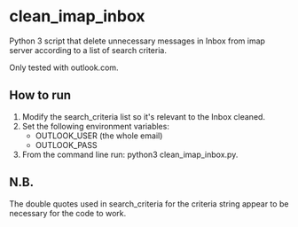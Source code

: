 # clean_imap_inbox
Python 3 script that delete unnecessary messages in Inbox from imap server
according to a list of search criteria.

Only tested with outlook.com.

## How to run
1. Modify the search_criteria list so it's relevant to the Inbox cleaned.
2. Set the following environment variables:
    * OUTLOOK_USER (the whole email)
    * OUTLOOK_PASS
3. From the command line run: python3 clean_imap_inbox.py.

## N.B.
The double quotes used in search_criteria for the criteria string appear to be
necessary for the code to work.